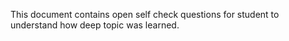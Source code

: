 This document contains open self check questions for student to understand how deep topic was learned.


